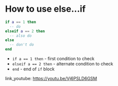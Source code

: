 # How to use else...if

```lua
if a == 1 then
  -- do
elseif a == 2 then
  -- also do
else
  -- don't do
end
```

- `if a == 1 then` - first condition to check
- `elseif a == 2 then` - alternate condition to check
- `end` - end of `if` block


link_youtube: https://youtu.be/Vj6PSLD6GSM
